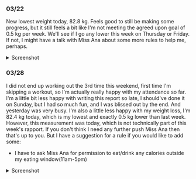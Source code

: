 ### 03/22
New lowest weight today, 82.8 kg. Feels good to still be making some progress, but it still feels a bit like I'm not meeting the agreed upon goal of 0.5 kg per week. We'll see if I go any lower this week on Thursday or Friday. If not, I might have a talk with Miss Ana about some more rules to help me, perhaps.

<details>
	<summary>Screenshot</summary>
	<img src="https://media.discordapp.net/attachments/810551417043419170/1088012747024896020/Screenshot_20230322-091333.png?width=641&height=1390" />
</details>

### 03/28
I did not end up working out the 3rd time this weekend, first time I'm skipping a workout, so I'm actually really happy with my attendance so far. I'm a little bit less happy with writing this report so late, I should've done it on Sunday, but I had so much fun, and I was blissed out by the end. And yesterday was very busy. I'm also a little less happy with my weight loss, I'm 82.4 kg today, which is my lowest and exactly 0.5 kg lower than last week. However, this measurement was today, which is not technically part of this week's rapport. If you don't think I need any further push Miss Ana then that's up to you. But I have a suggestion for a rule if you would like to add some:

* I have to ask Miss Ana for permission to eat/drink any calories outside my eating window(11am-5pm)

<details>
	<summary>Screenshot</summary>
	<img src="https://media.discordapp.net/attachments/810551417043419170/1090185446555922442/Screenshot_20230328-100733.png?width=642&height=1390" />
</details>